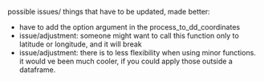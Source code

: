 possible issues/ things that have to be updated, made better: 
- have to add the option argument in the process_to_dd_coordinates
- issue/adjustment: someone might want to call this function only to latitude or longitude, and it will break 
- issue/adjustment: there is to less flexibility when using minor functions. it would ve been much cooler, if you could apply those outside a dataframe. 
